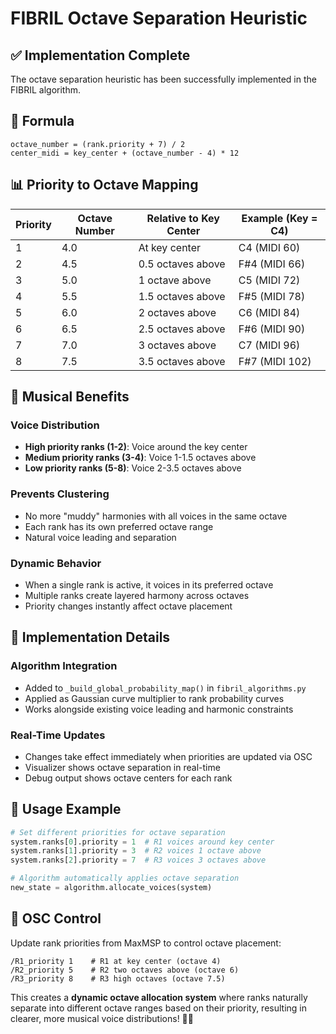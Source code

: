 # FIBRIL Octave Separation Heuristic

## ✅ Implementation Complete

The octave separation heuristic has been successfully implemented in the FIBRIL algorithm.

## 🎯 **Formula**

```
octave_number = (rank.priority + 7) / 2
center_midi = key_center + (octave_number - 4) * 12
```

## 📊 **Priority to Octave Mapping**

| Priority | Octave Number | Relative to Key Center | Example (Key = C4) |
|----------|---------------|------------------------|-------------------|
| 1        | 4.0           | At key center         | C4 (MIDI 60)      |
| 2        | 4.5           | 0.5 octaves above     | F#4 (MIDI 66)     |
| 3        | 5.0           | 1 octave above        | C5 (MIDI 72)      |
| 4        | 5.5           | 1.5 octaves above     | F#5 (MIDI 78)     |
| 5        | 6.0           | 2 octaves above       | C6 (MIDI 84)      |
| 6        | 6.5           | 2.5 octaves above     | F#6 (MIDI 90)     |
| 7        | 7.0           | 3 octaves above       | C7 (MIDI 96)      |
| 8        | 7.5           | 3.5 octaves above     | F#7 (MIDI 102)    |

## 🎵 **Musical Benefits**

### **Voice Distribution**
- **High priority ranks (1-2)**: Voice around the key center
- **Medium priority ranks (3-4)**: Voice 1-1.5 octaves above
- **Low priority ranks (5-8)**: Voice 2-3.5 octaves above

### **Prevents Clustering**
- No more "muddy" harmonies with all voices in the same octave
- Each rank has its own preferred octave range
- Natural voice leading and separation

### **Dynamic Behavior**
- When a single rank is active, it voices in its preferred octave
- Multiple ranks create layered harmony across octaves
- Priority changes instantly affect octave placement

## 🔧 **Implementation Details**

### **Algorithm Integration**
- Added to `_build_global_probability_map()` in `fibril_algorithms.py`
- Applied as Gaussian curve multiplier to rank probability curves
- Works alongside existing voice leading and harmonic constraints

### **Real-Time Updates**
- Changes take effect immediately when priorities are updated via OSC
- Visualizer shows octave separation in real-time
- Debug output shows octave centers for each rank

## 🎹 **Usage Example**

```python
# Set different priorities for octave separation
system.ranks[0].priority = 1  # R1 voices around key center
system.ranks[1].priority = 3  # R2 voices 1 octave above
system.ranks[2].priority = 7  # R3 voices 3 octaves above

# Algorithm automatically applies octave separation
new_state = algorithm.allocate_voices(system)
```

## 📡 **OSC Control**

Update rank priorities from MaxMSP to control octave placement:

```
/R1_priority 1    # R1 at key center (octave 4)
/R2_priority 5    # R2 two octaves above (octave 6)
/R3_priority 8    # R3 high octaves (octave 7.5)
```

This creates a **dynamic octave allocation system** where ranks naturally separate into different octave ranges based on their priority, resulting in clearer, more musical voice distributions! 🎵✨
